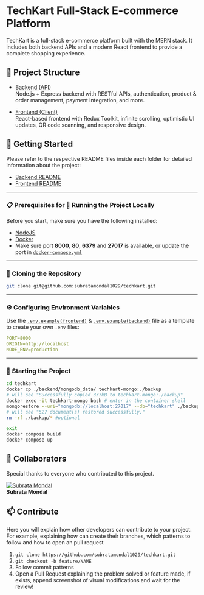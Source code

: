 # TechKart Full-Stack E-commerce Platform

TechKart is a full-stack e-commerce platform built with the MERN stack. It includes both backend APIs and a modern React frontend to provide a complete shopping experience.

## 📂 Project Structure

- [Backend (API)](./backend)  
  Node.js + Express backend with RESTful APIs, authentication, product & order management, payment integration, and more.

- [Frontend (Client)](./frontend)  
  React-based frontend with Redux Toolkit, infinite scrolling, optimistic UI updates, QR code scanning, and responsive design.

## 🚀 Getting Started

Please refer to the respective README files inside each folder for detailed information about the project:

- [Backend README](./backend/README.md)
- [Frontend README](./frontend/README.md)

---

### 📋 Prerequisites for 🚀 Running the Project Locally

Before you start, make sure you have the following installed:

- [NodeJS](https://nodejs.org/)
- [Docker](https://www.docker.com/)
- Make sure port **8000**, **80**, **6379** and **27017** is available, or update the port in [`docker-compose.yml`](./docker-compose.yml)

---

### 🔄 Cloning the Repository

```bash
git clone git@github.com:subratamondal1029/techkart.git
```

---

### ⚙️ Configuring Environment Variables

Use the [`.env.example(frontend)`](./frontend/.env.example) & [`.env.example(backend)`](./backend/.env.example) file as a template to create your own `.env` files:

```yaml
PORT=8000
ORIGIN=http://localhost
NODE_ENV=production
```

---

### 🏁 Starting the Project

```bash
cd techkart
docker cp ./backend/mongodb_data/ techkart-mongo:./backup
# will see "Successfully copied 337kB to techkart-mongo:./backup"
docker exec -it techkart-mongo bash # enter in the container shell
mongorestore --uri="mongodb://localhost:27017" --db="techkart" ./backup/techkart/
# will see "527 document(s) restored successfully."
rm -rf ./backup/* #optional

exit
docker compose build
docker compose up
```

## 🤝 Collaborators

Special thanks to everyone who contributed to this project.

[![Subrata Mondal](https://avatars.githubusercontent.com/u/164600228?v=4&s=100)](https://github.com/subratamondal1029)  
 **Subrata Mondal**

## 📫 Contribute

Here you will explain how other developers can contribute to your project. For example, explaining how can create their branches, which patterns to follow and how to open an pull request

1. `git clone https://github.com/subratamondal1029/techkart.git`
2. `git checkout -b feature/NAME`
3. Follow commit patterns
4. Open a Pull Request explaining the problem solved or feature made, if exists, append screenshot of visual modifications and wait for the review!
